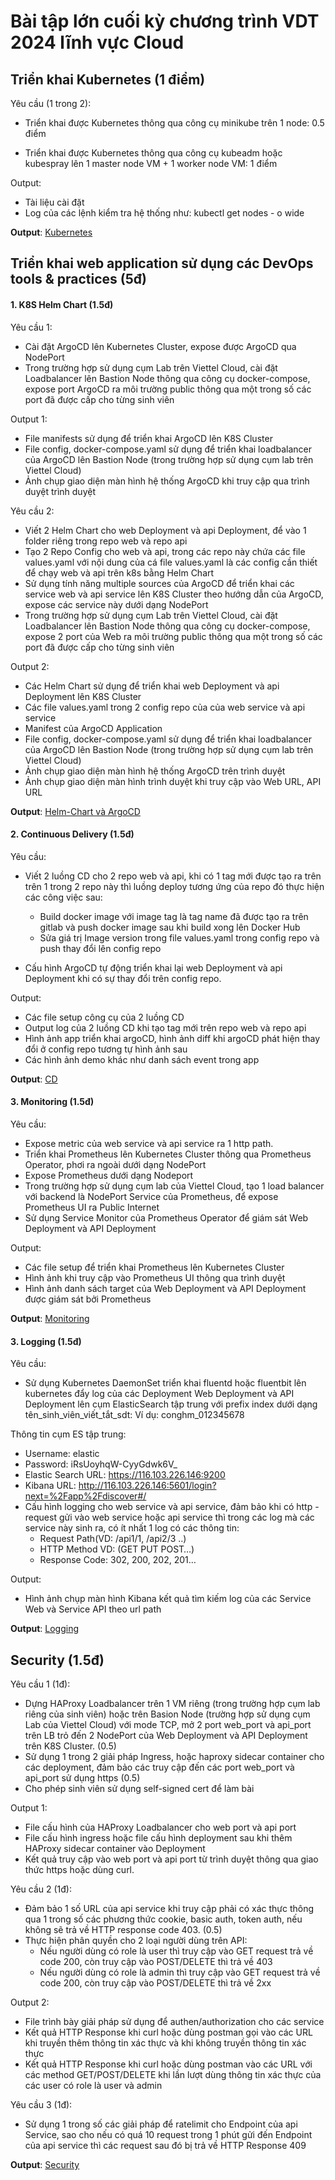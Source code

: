 # Bài tập lớn cuối kỳ chương trình VDT 2024 lĩnh vực Cloud

## Triển khai Kubernetes (1 điểm)

Yêu cầu (1 trong 2):

- Triển khai được Kubernetes thông qua công cụ minikube trên 1 node: 0.5 điểm

- Triển khai được Kubernetes thông qua công cụ kubeadm hoặc kubespray lên 1 master node VM + 1 worker node VM: 1 điểm

Output:

- Tài liệu cài đặt
- Log của các lệnh kiểm tra hệ thống như: kubectl get nodes - o wide

<b>Output</b>: [Kubernetes](./outputs/k8s/README.md)

## Triển khai web application sử dụng các DevOps tools & practices (5đ)

#### 1. K8S Helm Chart (1.5đ)

Yêu cầu 1:

- Cài đặt ArgoCD lên Kubernetes Cluster, expose được ArgoCD qua NodePort
- Trong trường hợp sử dụng cụm Lab trên Viettel Cloud, cài đặt Loadbalancer lên Bastion Node thông qua công cụ docker-compose, expose port ArgoCD ra môi trường public thông qua một trong số các port đã được cấp cho từng sinh viên

Output 1:

- File manifests sử dụng để triển khai ArgoCD lên K8S Cluster
- File config, docker-compose.yaml sử dụng để triển khai loadbalancer của ArgoCD lên Bastion Node (trong trường hợp sử dụng cụm lab trên Viettel Cloud)
- Ảnh chụp giao diện màn hình hệ thống ArgoCD khi truy cập qua trình duyệt trình duyệt

Yêu cầu 2:

- Viết 2 Helm Chart cho web Deployment và api Deployment, để vào 1 folder riêng trong repo web và repo api
- Tạo 2 Repo Config cho web và api, trong các repo này chứa các file values.yaml với nội dung của cá file values.yaml là các config cần thiết để chạy web và api trên k8s bằng Helm Chart
- Sử dụng tính năng multiple sources của ArgoCD để triển khai các service web và api service lên K8S Cluster theo hướng dẫn của ArgoCD, expose các service này dưới dạng NodePort
- Trong trường hợp sử dụng cụm Lab trên Viettel Cloud, cài đặt Loadbalancer lên Bastion Node thông qua công cụ docker-compose, expose 2 port của Web ra môi trường public thông qua một trong số các port đã được cấp cho từng sinh viên

Output 2:

- Các Helm Chart sử dụng để triển khai web Deployment và api Deployment lên K8S Cluster
- Các file values.yaml trong 2 config repo của của web service và api service
- Manifest của ArgoCD Application
- File config, docker-compose.yaml sử dụng để triển khai loadbalancer của ArgoCD lên Bastion Node (trong trường hợp sử dụng cụm lab trên Viettel Cloud)
- Ảnh chụp giao diện màn hình hệ thống ArgoCD trên trình duyệt
- Ảnh chụp giao diện màn hình trình duyệt khi truy cập vào Web URL, API URL

<b>Output</b>: [Helm-Chart và ArgoCD](./outputs/helmChart-argocd/README.md)

#### 2. Continuous Delivery (1.5đ)

Yêu cầu:

- Viết 2 luồng CD cho 2 repo web và api, khi có 1 tag mới được tạo ra trên trên 1 trong 2 repo này thì luồng deploy tương ứng của repo đó thực hiện các công việc sau:

  - Build docker image với image tag là tag name đã được tạo ra trên gitlab và push docker image sau khi build xong lên Docker Hub
  - Sửa giá trị Image version trong file values.yaml trong config repo và push thay đổi lên config repo

- Cấu hình ArgoCD tự động triển khai lại web Deployment và api Deployment khi có sự thay đổi trên config repo.

Output:

- Các file setup công cụ của 2 luồng CD
- Output log của 2 luồng CD khi tạo tag mới trên repo web và repo api
- Hình ảnh app triển khai argoCD, hình ảnh diff khi argoCD phát hiện thay đổi ở config repo tương tự hình ảnh sau
- Các hình ảnh demo khác như danh sách event trong app

<b>Output</b>: [CD](./outputs/cd/README.md)

#### 3. Monitoring (1.5đ)

Yêu cầu:

- Expose metric của web service và api service ra 1 http path.
- Triển khai Prometheus lên Kubernetes Cluster thông qua Prometheus Operator, phơi ra ngoài dưới dạng NodePort
- Expose Prometheus dưới dạng Nodeport
- Trong trường hợp sử dụng cụm lab của Viettel Cloud, tạo 1 load balancer với backend là NodePort Service của Prometheus, để expose Prometheus UI ra Public Internet
- Sử dụng Service Monitor của Prometheus Operator để giám sát Web Deployment và API Deployment

Output:

- Các file setup để triển khai Prometheus lên Kubernetes Cluster
- Hình ảnh khi truy cập vào Prometheus UI thông qua trình duyệt
- Hình ảnh danh sách target của Web Deployment và API Deployment được giám sát bởi Prometheus

<b>Output</b>: [Monitoring](./outputs/monitoring/README.md)

#### 3. Logging (1.5đ)

Yêu cầu:

- Sử dụng Kubernetes DaemonSet triển khai fluentd hoặc fluentbit lên kubernetes đẩy log của các Deployment Web Deployment và API Deployment lên cụm ElasticSearch tập trung với prefix index dưới dạng tên_sinh_viên_viết_tắt_sdt: Ví dụ: conghm_012345678

Thông tin cụm ES tập trung:

- Username: elastic
- Password: iRsUoyhqW-CyyGdwk6V\_
- Elastic Search URL: https://116.103.226.146:9200
- Kibana URL: http://116.103.226.146:5601/login?next=%2Fapp%2Fdiscover#/
- Cấu hình logging cho web service và api service, đảm bảo khi có http - request gửi vào web service hoặc api service thì trong các log mà các service này sinh ra, có ít nhất 1 log có các thông tin:
  - Request Path(VD: /api1/1, /api2/3 ..)
  - HTTP Method VD: (GET PUT POST…)
  - Response Code: 302, 200, 202, 201…

Output:

- Hình ảnh chụp màn hình Kibana kết quả tìm kiếm log của các Service Web và Service API theo url path

<b>Output</b>: [Logging](./outputs/logging/README.md)

## Security (1.5đ)

Yêu cầu 1 (1đ):

- Dựng HAProxy Loadbalancer trên 1 VM riêng (trong trường hợp cụm lab riêng của sinh viên) hoặc trên Basion Node (trường hợp sử dụng cụm Lab của Viettel Cloud) với mode TCP, mở 2 port web_port và api_port trên LB trỏ đến 2 NodePort của Web Deployment và API Deployment trên K8S Cluster. (0.5)
- Sử dụng 1 trong 2 giải pháp Ingress, hoặc haproxy sidecar container cho các deployment, đảm bảo các truy cập đến các port web_port và api_port sử dụng https (0.5)
- Cho phép sinh viên sử dụng self-signed cert để làm bài

Output 1:

- File cấu hình của HAProxy Loadbalancer cho web port và api port
- File cấu hình ingress hoặc file cấu hình deployment sau khi thêm HAProxy sidecar container vào Deployment
- Kết quả truy cập vào web port và api port từ trình duyệt thông qua giao thức https hoặc dùng curl.

Yêu cầu 2 (1đ):

- Đảm bảo 1 số URL của api service khi truy cập phải có xác thực thông qua 1 trong số các phương thức cookie, basic auth, token auth, nếu không sẽ trả về HTTP response code 403. (0.5)
- Thực hiện phân quyền cho 2 loại người dùng trên API:
  - Nếu người dùng có role là user thì truy cập vào GET request trả về code 200, còn truy cập vào POST/DELETE thì trả về 403
  - Nếu người dùng có role là admin thì truy cập vào GET request trả về code 200, còn truy cập vào POST/DELETE thì trả về 2xx

Output 2:

- File trình bày giải pháp sử dụng để authen/authorization cho các service
- Kết quả HTTP Response khi curl hoặc dùng postman gọi vào các URL khi truyền thêm thông tin xác thực và khi không truyền thông tin xác thực
- Kết quả HTTP Response khi curl hoặc dùng postman vào các URL với các method GET/POST/DELETE khi lần lượt dùng thông tin xác thực của các user có role là user và admin

Yêu cầu 3 (1đ):

- Sử dụng 1 trong số các giải pháp để ratelimit cho Endpoint của api Service, sao cho nếu có quá 10 request trong 1 phút gửi đến Endpoint của api service thì các request sau đó bị trả về HTTP Response 409

<b>Output</b>: [Security](./outputs/security/README.md)
